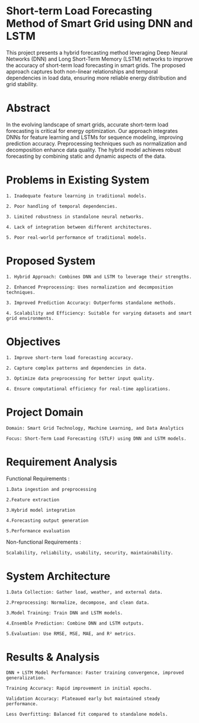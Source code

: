 
# Short-term Load Forecasting Method of Smart Grid using DNN and LSTM

This project presents a hybrid forecasting method leveraging Deep Neural Networks (DNN) and Long Short-Term Memory (LSTM) networks to improve the accuracy of short-term load forecasting in smart grids. The proposed approach captures both non-linear relationships and temporal dependencies in load data, ensuring more reliable energy distribution and grid stability.


# Abstract

In the evolving landscape of smart grids, accurate short-term load forecasting is critical for energy optimization. Our approach integrates DNNs for feature learning and LSTMs for sequence modeling, improving prediction accuracy. Preprocessing techniques such as normalization and decomposition enhance data quality. The hybrid model achieves robust forecasting by combining static and dynamic aspects of the data.




# Problems in Existing System

    1. Inadequate feature learning in traditional models.

    2. Poor handling of temporal dependencies.

    3. Limited robustness in standalone neural networks.

    4. Lack of integration between different architectures.

    5. Poor real-world performance of traditional models.


# Proposed System

    1. Hybrid Approach: Combines DNN and LSTM to leverage their strengths.

    2. Enhanced Preprocessing: Uses normalization and decomposition techniques.

    3. Improved Prediction Accuracy: Outperforms standalone methods.

    4. Scalability and Efficiency: Suitable for varying datasets and smart grid environments.

# Objectives

    1. Improve short-term load forecasting accuracy.

    2. Capture complex patterns and dependencies in data.

    3. Optimize data preprocessing for better input quality.

    4. Ensure computational efficiency for real-time applications.


# Project Domain

    Domain: Smart Grid Technology, Machine Learning, and Data Analytics

    Focus: Short-Term Load Forecasting (STLF) using DNN and LSTM models.

# Requirement Analysis

Functional Requirements : 

    1.Data ingestion and preprocessing

    2.Feature extraction

    3.Hybrid model integration

    4.Forecasting output generation

    5.Performance evaluation

Non-functional Requirements :

    Scalability, reliability, usability, security, maintainability.


# System Architecture

    1.Data Collection: Gather load, weather, and external data.

    2.Preprocessing: Normalize, decompose, and clean data.

    3.Model Training: Train DNN and LSTM models.

    4.Ensemble Prediction: Combine DNN and LSTM outputs.

    5.Evaluation: Use RMSE, MSE, MAE, and R² metrics.


# Results & Analysis

    DNN + LSTM Model Performance: Faster training convergence, improved generalization.

    Training Accuracy: Rapid improvement in initial epochs.

    Validation Accuracy: Plateaued early but maintained steady performance.

    Less Overfitting: Balanced fit compared to standalone models.














































































